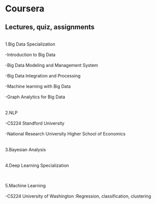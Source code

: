 # Coursera
## Lectures, quiz, assignments

<br/>1.Big Data Specialization<br/>
<space><br/><space>-Introduction to Big Data<br/>
<space><br/><space>-Big Data Modeling and Management System<br/>
<space><br/><space>-Big Data Integration and Processing<br/>
<space><br/><space>-Machine learning with Big Data<br/>
<space><br/><space>-Graph Analytics for Big Data <br/>
<br/>
<br/>2.NLP<br/>
  <space><br/><space>-CS224 Standford University<br/>
  <space><br/><space>-National Research University Higher School of Economics<br/>
<br/>
<br/>3.Bayesian Analysis<br/>
<br/>
<br/>4.Deep Learning Specialization <br/>
<br/>
    
<br/>5.Machine Learning <br/>
  <space><br/><space>-CS224 University of Washington :Regression, classification, clustering<br/>

